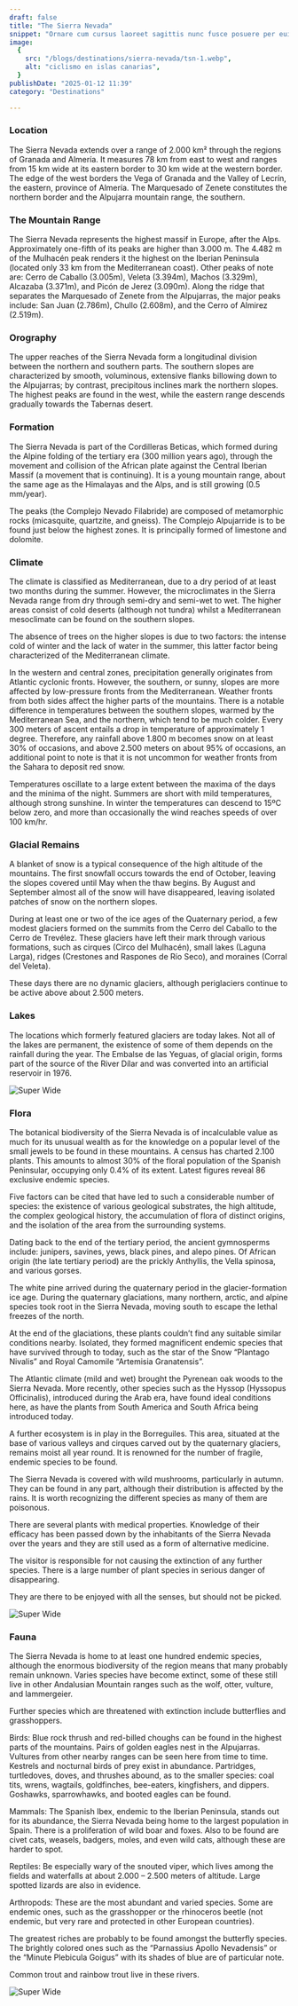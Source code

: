 ```yaml
---
draft: false
title: "The Sierra Nevada"
snippet: "Ornare cum cursus laoreet sagittis nunc fusce posuere per euismod dis vehicula a, semper fames lacus maecenas dictumst pulvinar neque enim non potenti. Torquent hac sociosqu eleifend potenti."
image:
  {
    src: "/blogs/destinations/sierra-nevada/tsn-1.webp",
    alt: "ciclismo en islas canarias",
  }
publishDate: "2025-01-12 11:39"
category: "Destinations"

---
```

### Location

The Sierra Nevada extends over a range of 2.000 km² through the regions of Granada and Almería. It measures 78 km from east to west and ranges from 15 km wide at its eastern border to 30 km wide at the western border. The edge of the west borders the Vega of Granada and the Valley of Lecrín, the eastern, province of Almería. The Marquesado of Zenete constitutes the northern border and the Alpujarra mountain range, the southern.

### The Mountain Range

The Sierra Nevada represents the highest massif in Europe, after the Alps. Approximately one-fifth of its peaks are higher than 3.000 m. The 4.482 m of the Mulhacén peak renders it the highest on the Iberian Peninsula (located only 33 km from the Mediterranean coast). Other peaks of note are: Cerro de Caballo (3.005m), Veleta (3.394m), Machos (3.329m), Alcazaba (3.371m), and Picón de Jerez (3.090m). Along the ridge that separates the Marquesado of Zenete from the Alpujarras, the major peaks include: San Juan (2.786m), Chullo (2.608m), and the Cerro of Almirez (2.519m).

### Orography

The upper reaches of the Sierra Nevada form a longitudinal division between the northern and southern parts. The southern slopes are characterized by smooth, voluminous, extensive flanks billowing down to the Alpujarras; by contrast, precipitous inclines mark the northern slopes. The highest peaks are found in the west, while the eastern range descends gradually towards the Tabernas desert.

### Formation

The Sierra Nevada is part of the Cordilleras Beticas, which formed during the Alpine folding of the tertiary era (300 million years ago), through the movement and collision of the African plate against the Central Iberian Massif (a movement that is continuing). It is a young mountain range, about the same age as the Himalayas and the Alps, and is still growing (0.5 mm/year).

The peaks (the Complejo Nevado Filabride) are composed of metamorphic rocks (micasquite, quartzite, and gneiss). The Complejo Alpujarride is to be found just below the highest zones. It is principally formed of limestone and dolomite.

### Climate

The climate is classified as Mediterranean, due to a dry period of at least two months during the summer. However, the microclimates in the Sierra Nevada range from dry through semi-dry and semi-wet to wet. The higher areas consist of cold deserts (although not tundra) whilst a Mediterranean mesoclimate can be found on the southern slopes.

The absence of trees on the higher slopes is due to two factors: the intense cold of winter and the lack of water in the summer, this latter factor being characterized of the Mediterranean climate.

In the western and central zones, precipitation generally originates from Atlantic cyclonic fronts. However, the southern, or sunny, slopes are more affected by low-pressure fronts from the Mediterranean. Weather fronts from both sides affect the higher parts of the mountains. There is a notable difference in temperatures between the southern slopes, warmed by the Mediterranean Sea, and the northern, which tend to be much colder. Every 300 meters of ascent entails a drop in temperature of approximately 1 degree. Therefore, any rainfall above 1.800 m becomes snow on at least 30% of occasions, and above 2.500 meters on about 95% of occasions, an additional point to note is that it is not uncommon for weather fronts from the Sahara to deposit red snow.

Temperatures oscillate to a large extent between the maxima of the days and the minima of the night. Summers are short with mild temperatures, although strong sunshine. In winter the temperatures can descend to 15ºC below zero, and more than occasionally the wind reaches speeds of over 100 km/hr.

### Glacial Remains

A blanket of snow is a typical consequence of the high altitude of the mountains. The first snowfall occurs towards the end of October, leaving the slopes covered until May when the thaw begins. By August and September almost all of the snow will have disappeared, leaving isolated patches of snow on the northern slopes.

During at least one or two of the ice ages of the Quaternary period, a few modest glaciers formed on the summits from the Cerro del Caballo to the Cerro de Trevélez. These glaciers have left their mark through various formations, such as cirques (Circo del Mulhacén), small lakes (Laguna Larga), ridges (Crestones and Raspones de Río Seco), and moraines (Corral del Veleta).

These days there are no dynamic glaciers, although periglaciers continue to be active above about 2.500 meters.

### Lakes

The locations which formerly featured glaciers are today lakes. Not all of the lakes are permanent, the existence of some of them depends on the rainfall during the year. The Embalse de las Yeguas, of glacial origin, forms part of the source of the River Dílar and was converted into an artificial reservoir in 1976.

![Super Wide](./the-sierra-nevada/tsn-3.webp)

### Flora

The botanical biodiversity of the Sierra Nevada is of incalculable value as much for its unusual wealth as for the knowledge on a popular level of the small jewels to be found in these mountains. A census has charted 2.100 plants. This amounts to almost 30% of the floral population of the Spanish Peninsular, occupying only 0.4% of its extent. Latest figures reveal 86 exclusive endemic species.

Five factors can be cited that have led to such a considerable number of species: the existence of various geological substrates, the high altitude, the complex geological history, the accumulation of flora of distinct origins, and the isolation of the area from the surrounding systems.

Dating back to the end of the tertiary period, the ancient gymnosperms include: junipers, savines, yews, black pines, and alepo pines. Of African origin (the late tertiary period) are the prickly Anthyllis, the Vella spinosa, and various gorses.

The white pine arrived during the quaternary period in the glacier-formation ice age. During the quaternary glaciations, many northern, arctic, and alpine species took root in the Sierra Nevada, moving south to escape the lethal freezes of the north.

At the end of the glaciations, these plants couldn’t find any suitable similar conditions nearby. Isolated, they formed magnificent endemic species that have survived through to today, such as the star of the Snow “Plantago Nivalis” and Royal Camomile “Artemisia Granatensis”.

The Atlantic climate (mild and wet) brought the Pyrenean oak woods to the Sierra Nevada. More recently, other species such as the Hyssop (Hyssopus Officinalis), introduced during the Arab era, have found ideal conditions here, as have the plants from South America and South Africa being introduced today.

A further ecosystem is in play in the Borreguiles. This area, situated at the base of various valleys and cirques carved out by the quaternary glaciers, remains moist all year round. It is renowned for the number of fragile, endemic species to be found.

The Sierra Nevada is covered with wild mushrooms, particularly in autumn. They can be found in any part, although their distribution is affected by the rains. It is worth recognizing the different species as many of them are poisonous.

There are several plants with medical properties. Knowledge of their efficacy has been passed down by the inhabitants of the Sierra Nevada over the years and they are still used as a form of alternative medicine.

The visitor is responsible for not causing the extinction of any further species. There is a large number of plant species in serious danger of disappearing.

They are there to be enjoyed with all the senses, but should not be picked.

![Super Wide](./the-sierra-nevada/tsn-2.webp)

### Fauna

The Sierra Nevada is home to at least one hundred endemic species, although the enormous biodiversity of the region means that many probably remain unknown. Varies species have become extinct, some of these still live in other Andalusian Mountain ranges such as the wolf, otter, vulture, and lammergeier.

Further species which are threatened with extinction include butterflies and grasshoppers.

Birds: Blue rock thrush and red-billed choughs can be found in the highest parts of the mountains. Pairs of golden eagles nest in the Alpujarras. Vultures from other nearby ranges can be seen here from time to time. Kestrels and nocturnal birds of prey exist in abundance. Partridges, turtledoves, doves, and thrushes abound, as to the smaller species: coal tits, wrens, wagtails, goldfinches, bee-eaters, kingfishers, and dippers. Goshawks, sparrowhawks, and booted eagles can be found.

Mammals: The Spanish Ibex, endemic to the Iberian Peninsula, stands out for its abundance, the Sierra Nevada being home to the largest population in Spain. There is a proliferation of wild boar and foxes. Also to be found are civet cats, weasels, badgers, moles, and even wild cats, although these are harder to spot.

Reptiles: Be especially wary of the snouted viper, which lives among the fields and waterfalls at about 2.000 – 2.500 meters of altitude. Large spotted lizards are also in evidence.

Arthropods: These are the most abundant and varied species. Some are endemic ones, such as the grasshopper or the rhinoceros beetle (not endemic, but very rare and protected in other European countries).

The greatest riches are probably to be found amongst the butterfly species. The brightly colored ones such as the “Parnassius Apollo Nevadensis” or the “Minute Plebicula Goigus” with its shades of blue are of particular note.

Common trout and rainbow trout live in these rivers.

![Super Wide](./the-sierra-nevada/tsn-1.webp)